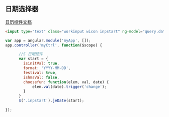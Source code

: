 ## 日期选择器

   [日历控件文档](http://www.jemui.com/uidoc/jedate.html#core) 

```html
<input type="text" class="workinput wicon inpstart" ng-model="query.dateStart" readonly />
```

```javascript
var app = angular.module('myApp', []);
app.controller('myCtrl', function($scope) {

      //S 日期控件
      var start = {
        isinitVal: true,
        format: 'YYYY-MM-DD',
        festival: true,
        ishmsVal: false,
        choosefun: function(elem, val, date) {
            elem.val(date).trigger('change');
        }
      }
      $('.inpstart').jeDate(start);
  
});
```

